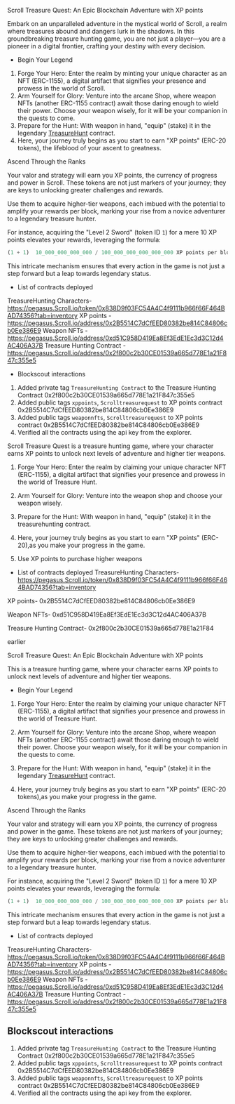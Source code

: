 Scroll Treasure Quest: An Epic Blockchain Adventure with XP points

Embark on an unparalleled adventure in the mystical world of Scroll, a realm where treasures abound and dangers lurk in the shadows. In this groundbreaking treasure hunting game, you are not just a player—you are a pioneer in a digital frontier, crafting your destiny with every decision.

- Begin Your Legend

1. Forge Your Hero: Enter the realm by minting your unique character as an NFT (ERC-1155), a digital artifact that signifies your presence and prowess in the world of Scroll.
2. Arm Yourself for Glory: Venture into the arcane Shop, where weapon NFTs (another ERC-1155 contract) await those daring enough to wield their power. Choose your weapon wisely, for it will be your companion in the quests to come.
3. Prepare for the Hunt: With weapon in hand, "equip" (stake) it in the legendary [TreasureHunt](./contracts/contracts/TreasureHunt.sol) contract. 
4. Here, your journey truly begins as you start to earn "XP points" (ERC-20 tokens), the lifeblood of your ascent to greatness.

Ascend Through the Ranks

Your valor and strategy will earn you XP points, the currency of progress and power in Scroll. These tokens are not just markers of your journey; they are keys to unlocking greater challenges and rewards. 

Use them to acquire higher-tier weapons, each imbued with the potential to amplify your rewards per block, marking your rise from a novice adventurer to a legendary treasure hunter.

For instance, acquiring the "Level 2 Sword" (token ID `1`) for a mere 10 XP points elevates your rewards, leveraging the formula:

```js
(1 + 1)  10_000_000_000_000 / 100_000_000_000_000_000 XP points per block.
```

This intricate mechanism ensures that every action in the game is not just a step forward but a leap towards legendary status.

- List of contracts deployed

TreasureHunting Characters- https://pegasus.Scroll.io/token/0x838D9f03FC54A4C4f9111b966f66F464BAD74356?tab=inventory
XP points - https://pegasus.Scroll.io/address/0x2B5514C7dCfEED80382be814C84806cb0Ee386E9
Weapon NFTs - https://pegasus.Scroll.io/address/0xd51C958D419Ea8Ef3EdE1Ec3d3C12d4AC406A37B
Treasure Hunting Contract - https://pegasus.Scroll.io/address/0x2f800c2b30CE01539a665d778E1a21F847c355e5

- Blockscout interactions

1. Added private tag `TreasureHunting Contract` to  the Treasure Hunting Contract 0x2f800c2b30CE01539a665d778E1a21F847c355e5
2. Added public tags `xppoints`, `Scrolltreasurequest` to XP points contract  0x2B5514C7dCfEED80382be814C84806cb0Ee386E9
3. Added public tags `weaponnfts`, `Scrolltreasurequest` to XP points contract  0x2B5514C7dCfEED80382be814C84806cb0Ee386E9
4. Verified all the contracts using the api key from the explorer.




















Scroll Treasure Quest is a treasure hunting game, where your character earns XP points to unlock next levels of adventure and higher tier weapons.

1. Forge Your Hero: Enter the realm by claiming your unique character NFT (ERC-1155), a digital artifact that signifies your presence and prowess in the world of Treasure Hunt.

2. Arm Yourself for Glory: Venture into the weapon shop and choose your weapon wisely.

3. Prepare for the Hunt: With weapon in hand, "equip" (stake) it in the treasurehunting contract.
4. Here, your journey truly begins as you start to earn "XP points" (ERC-20),as you make your progress in the game.
5. Use XP points to purchase higher weapons

- List of contracts deployed
TreasureHunting Characters- https://pegasus.Scroll.io/token/0x838D9f03FC54A4C4f9111b966f66F464BAD74356?tab=inventory

XP points- 0x2B5514C7dCfEED80382be814C84806cb0Ee386E9

Weapon NFTs-
0xd51C958D419Ea8Ef3EdE1Ec3d3C12d4AC406A37B

Treasure Hunting Contract-
0x2f800c2b30CE01539a665d778E1a21F84

earlier

Scroll Treasure Quest: An Epic Blockchain Adventure with  XP points

This is a treasure hunting game, where your character earns XP points to unlock next levels of adventure and higher tier weapons.

- Begin Your Legend

1. Forge Your Hero: Enter the realm by claiming your unique character NFT (ERC-1155), a digital artifact that signifies your presence and prowess in the world of Treasure Hunt.

2. Arm Yourself for Glory: Venture into the arcane Shop, where weapon NFTs (another ERC-1155 contract) await those daring enough to wield their power. 
Choose your weapon wisely, for it will be your companion in the quests to come.

3. Prepare for the Hunt: With weapon in hand, "equip" (stake) it in the legendary [TreasureHunt](./contracts/contracts/TreasureHunt.sol) contract. 

4. Here, your journey truly begins as you start to earn "XP points" (ERC-20 tokens),as you make your progress in the game.

Ascend Through the Ranks

Your valor and strategy will earn you XP points, the currency of progress and power in the game. These tokens are not just markers of your journey; they are keys to unlocking greater challenges and rewards. 

Use them to acquire higher-tier weapons, each imbued with the potential to amplify your rewards per block, marking your rise from a novice adventurer to a legendary treasure hunter.

For instance, acquiring the "Level 2 Sword" (token ID `1`) for a mere 10 XP points elevates your rewards, leveraging the formula:

```js
(1 + 1)  10_000_000_000_000 / 100_000_000_000_000_000 XP points per block.
```

This intricate mechanism ensures that every action in the game is not just a step forward but a leap towards legendary status.

- List of contracts deployed

TreasureHunting Characters- https://pegasus.Scroll.io/token/0x838D9f03FC54A4C4f9111b966f66F464BAD74356?tab=inventory
XP points - https://pegasus.Scroll.io/address/0x2B5514C7dCfEED80382be814C84806cb0Ee386E9
Weapon NFTs - https://pegasus.Scroll.io/address/0xd51C958D419Ea8Ef3EdE1Ec3d3C12d4AC406A37B
Treasure Hunting Contract - https://pegasus.Scroll.io/address/0x2f800c2b30CE01539a665d778E1a21F847c355e5

## Blockscout interactions

1. Added private tag `TreasureHunting Contract` to  the Treasure Hunting Contract 0x2f800c2b30CE01539a665d778E1a21F847c355e5
2. Added public tags `xppoints`, `Scrolltreasurequest` to XP points contract  0x2B5514C7dCfEED80382be814C84806cb0Ee386E9
3. Added public tags `weaponnfts`, `Scrolltreasurequest` to XP points contract  0x2B5514C7dCfEED80382be814C84806cb0Ee386E9
4. Verified all the contracts using the api key from the explorer.